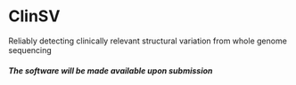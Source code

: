 # ClinSV
Reliably detecting clinically relevant structural variation from whole genome sequencing

#### *The software will be made available upon submission*
